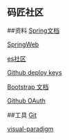 ## 码匠社区

##资料
[Spring文档](https://spring.io/guides/)

[SpringWeb](https://spring.io/guides/gs/serving-web-content/)

[es社区](https://elasticsearch.cn/explore)

[Github deploy keys](https://developer.github.com/v3/guides/managing-deploy-keys/#deploy-keys)

[Bootstrap 文档](https://v3.bootcss.com/getting-started/)

[Github OAuth](https://developer.github.com/apps/building-oauth-apps/creating-an-oauth-app/)


##工具
[Git](https://git-scm.com/download)

[visual-paradigm](https://www.visual-paradigm.com)
